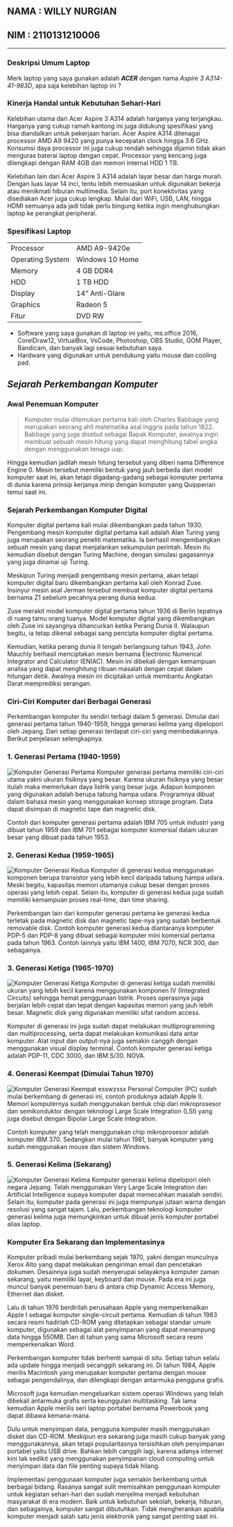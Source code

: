 ## **NAMA : WILLY NURGIAN**
## **NIM : 2110131210006**
---
### **Deskripsi Umum Laptop**
Merk laptop yang saya gunakan adalah ***ACER*** dengan nama *Aspire 3 A314-41-983D*, apa saja kelebihan laptop ini ?
### **Kinerja Handal untuk Kebutuhan Sehari-Hari**
Kelebihan utama dari Acer Aspire 3 A314 adalah harganya yang terjangkau. Harganya yang cukup ramah kantong ini juga didukung spesifikasi yang bisa diandalkan untuk pekerjaan harian. Acer Aspire A314 ditenagai processor AMD A9 9420 yang punya kecepatan clock hingga 3.6 GHz. Konsumsi daya processor ini juga cukup rendah sehingga dijamin tidak akan menguras baterai laptop dengan cepat. Processor yang kencang juga dilengkapi dengan RAM 4GB dan memori internal HDD 1 TB.

Kelebihan lain dari Acer Aspire 3 A314 adalah layar besar dan harga murah. Dengan luas layar 14 inci, tentu lebih memuaskan untuk digunakan bekerja atau menikmati hiburan multimedia. Selain itu, port konektivitas yang disediakan Acer juga cukup lengkap. Mulai dari WiFi, USB, LAN, hingga HDMI semuanya ada jadi tidak perlu bingung ketika ingin menghubungkan laptop ke perangkat peripheral.

### **Spesifikasi Laptop**
<table>
<tr>
    <td>Processor</td>
    <td>AMD A9-9420e</td>
</tr>
<tr>
    <td>Operating System</td>
    <td>Windows 10 Home</td>
</tr>
<tr>
    <td>Memory</td>
    <td>4 GB DDR4</td>
</tr>
<tr>
    <td>HDD</td>
    <td>1 TB HDD</td>
</tr>
<tr>
    <td>Display</td>
    <td>14” Anti-Glare</td>
</tr>
<tr>
    <td>Graphics</td>
    <td>Radeon 5</td>
</tr>
<tr>
    <td>Fitur</td>
    <td>DVD RW</td>
</tr>
</table>

* Software yang saya gunakan di laptop ini yaitu, ms.office 2016, CorelDraw12, VirtualBox, VsCode, Photoshop, OBS Studio, GOM Player, Bandicam, dan banyak lagi sesuai kebutuhan saya.
* Hardware yang digunakan untuk pendukung yaitu mouse dan cooling pad.

## *Sejarah Perkembangan Komputer*
### **Awal Penemuan Komputer**
> Komputer mulai ditemukan pertama kali oleh Charles Babbage yang merupakan seorang ahli matematika asal Inggris pada tahun 1822. Babbage yang juga disebut sebagai Bapak Komputer, awalnya ingin membuat sebuah mesin hitung yang dapat menghitung tabel angka dengan menggunakan tenaga uap.
>
Hingga kemudian jadilah mesin hitung tersebut yang diberi nama Difference Engine 0. Mesin tersebut memiliki bentuk yang jauh berbeda dari model komputer saat ini, akan tetapi digadang-gadang sebagai komputer pertama di dunia karena prinsip kerjanya mirip dengan komputer yang Quipperian temui saat ini.

### **Sejarah Perkembangan Komputer Digital**
Komputer digital pertama kali mulai dikembangkan pada tahun 1930. Pengembang mesin komputer digital pertama kali adalah Alan Turing yang juga merupakan seorang peneliti matematika. Ia berhasil mengembangkan sebuah mesin yang dapat menjalankan sekumpulan perintah. Mesin itu kemudian disebut dengan Turing Machine, dengan simulasi gagasannya yang juga dinamai uji Turing. 

Meskipun Turing menjadi pengembang mesin pertama, akan tetapi komputer digital baru dikembangkan pertama kali oleh Konrad Zuse. Insinyur mesin asal Jerman tersebut membuat komputer digital pertama bernama Z1 sebelum pecahnya perang dunia kedua. 

Zuse merakit model komputer digital pertama tahun 1936 di Berlin tepatnya di ruang tamu orang tuanya. Model komputer digital yang dikembangkan oleh Zuse ini sayangnya dihancurkan ketika Perang Dunia II. Walaupun begitu, ia tetap dikenal sebagai sang pencipta komputer digital pertama. 

Kemudian, ketika perang dunia II tengah berlangsung tahun 1943, John Mauchly berhasil menciptakan mesin bernama Electronic Numerical Integrator and Calculator (ENIAC). Mesin ini dibekali dengan kemampuan analisa yang dapat menghitung ribuan masalah dengan cepat dalam hitungan detik. Awalnya mesin ini diciptakan untuk membantu Angkatan Darat memprediksi serangan. 

### **Ciri-Ciri Komputer dari Berbagai Generasi**
Perkembangan komputer itu sendiri terbagi dalam 5 generasi. Dimulai dari generasi pertama tahun 1940-1959, hingga generasi kelima yang dipelopori oleh Jepang. Dari setiap generasi terdapat ciri-ciri yang membedakannya. Berikut penjelasan selengkapnya.
### **1. Generasi Pertama (1940-1959)**
![Komputer Generasi Pertama](https://www.quipper.com/id/blog/wp-content/uploads/2021/09/Komputer-generasi-pertama-www.teknodroid.my_.id_.jpg)
Komputer generasi pertama memiliki ciri-ciri utama yakni ukuran fisiknya yang besar. Karena ukuran fisiknya yang besar itulah maka memerlukan daya listrik yang besar juga. Adapun komponen yang digunakan adalah berupa tabung hampa udara. Programnya dibuat dalam bahasa mesin yang menggunakan konsep storage program. Data dapat disimpan di magnetic tape dan magnetic disk. 

Contoh dari komputer generasi pertama adalah IBM 705 untuk industri yang dibuat tahun 1959 dan IBM 701 sebagai komputer komersial dalam ukuran besar yang dibuat pada tahun 1953.
### **2. Generasi Kedua (1959-1965)**
![Komputer Generasi Kedua](https://www.quipper.com/id/blog/wp-content/uploads/2021/09/komputer-generasi-kedua-nesabamedia.c-o-m.jpg)
Komputer di generasi kedua menggunakan komponen berupa transistor yang lebih kecil daripada tabung hampa udara. Meski begitu, kapasitas memori utamanya cukup besar dengan proses operasi yang lebih cepat. Selain itu, komputer di generasi kedua juga sudah memiliki kemampuan proses real-time, dan time sharing. 

Perkembangan lain dari komputer generasi pertama ke generasi kedua terletak pada magnetic disk dan magnetic tape-nya yang sudah berbentuk removable disk. Contoh komputer generasi kedua diantaranya komputer PDP-5 dan PDP-8 yang dibuat sebagai komputer mini komersial pertama pada tahun 1963. Contoh lainnya yaitu IBM 1400, IBM 7070, NCR 300, dan sebagainya.
### **3. Generasi Ketiga (1965-1970)**
![Komputer Generasi Ketiga](https://www.quipper.com/id/blog/wp-content/uploads/2021/09/Komputer-Generasi-Ketiga-sodagarkomputer-.-com.jpg)
Komputer di generasi ketiga sudah memiliki ukuran yang lebih kecil karena menggunakan komponen IV (Integrated Circuits) sehingga hemat penggunaan listrik. Proses operasinya juga berjalan lebih cepat dan tepat dengan kapasitas memori yang jauh lebih besar. Magnetic disk yang digunakan memiliki sifat random access. 

Komputer di generasi ini juga sudah dapat melakukan multiprogramming dan multiprocessing, serta dapat melakukan komunikasi data antar komputer. Alat input dan output-nya juga semakin canggih dengan menggunakan visual display terminal. Contoh komputer generasi ketiga adalah PDP-11, CDC 3000, dan IBM S/30. NOVA.
### **4. Generasi Keempat (Dimulai Tahun 1970)**
![Komputer Generasi Keempat](https://www.quipper.com/id/blog/wp-content/uploads/2021/09/Komputer-generasi-Keempat-indotekmultimedia-.-com.jpg)
esswzxsx
Personal Computer (PC) sudah mulai berkembang di generasi ini, contoh produknya adalah Apple II. Memori komputernya sudah menggunakan bentuk chip dari mikroprosesor dan semikonduktor dengan teknologi Large Scale Integration (LSI) yang juga disebut dengan Bipolar Large Scale Integration. 

Contoh komputer yang telah menggunakan chip mikroprosesor adalah komputer IBM 370. Sedangkan mulai tahun 1981, banyak komputer yang sudah menggunakan mouse dan sistem Windows.
### **5. Generasi Kelima (Sekarang)**
![Komputer Generasi Kelima](https://www.quipper.com/id/blog/wp-content/uploads/2021/09/black-white-responsive-devices-mockup-responsive-modern-web-design-768x461.jpg)
Komputer generasi kelima dipelopori oleh negara Jepang. Telah menggunakan Very Large Scale Integration dan Artificial Intelligence supaya komputer dapat memecahkan masalah sendiri. Selain itu, komputer pada generasi ini juga mempunyai jutaan warna dengan resolusi yang sangat tajam. Lalu, perkembangan teknologi komputer generasi kelima juga memungkinkan untuk dibuat jenis komputer portabel alias laptop.
### **Komputer Era Sekarang dan Implementasinya**
Komputer pribadi mulai berkembang sejak 1970, yakni dengan munculnya Xerox Alto yang dapat melakukan pengiriman email dan pencetakan dokumen. Desainnya juga sudah menyerupai selayaknya komputer zaman sekarang, yaitu memiliki layar, keyboard dan mouse. Pada era ini juga muncul banyak penemuan baru di antara chip Dynamic Access Memory, Ethernet dan disket. 

Lalu di tahun 1976 berdirilah perusahaan Apple yang memperkenalkan Apple I sebagai komputer single-circuit pertama. Kemudian di tahun 1983 secara resmi hadirlah CD-ROM yang ditetapkan sebagai standar umum komputer, digunakan sebagai alat penyimpanan yang dapat menampung data hingga 550MB. Dan di tahun yang sama Microsoft secara resmi memperkenalkan Word. 

Perkembangan komputer tidak berhenti sampai di situ. Setiap tahun selalu ada update hingga menjadi secanggih sekarang ini. Di tahun 1984, Apple merilis Macintosh yang merupakan komputer pertama dengan mouse sebagai pengendalinya, dan dilengkapi dengan antarmuka pengguna grafis. 

Microsoft juga kemudian mengeluarkan sistem operasi Windows yang telah dibekali antarmuka grafis serta keunggulan multitasking. Tak lama kemudian Apple merilis seri laptop portabel bernama Powerbook yang dapat dibawa kemana-mana. 

Dulu untuk menyimpan data, pengguna komputer masih menggunakan disket dan CD-ROM. Meskipun era sekarang juga masih cukup banyak yang menggunakannya, akan tetapi popularitasnya tersisihkan oleh penyimpanan portabel yaitu USB drive. Bahkan lebih canggih lagi, karena adanya internet kini tak sedikit yang menggunakan penyimpanan cloud computing untuk menyimpan data dan file penting supaya tidak hilang. 

Implementasi penggunaan komputer juga semakin berkembang untuk berbagai bidang. Rasanya sangat sulit memisahkan penggunaan komputer untuk kegiatan sehari-hari dan sudah menjelma menjadi kebutuhan masyarakat di era modern. Baik untuk kebutuhan sekolah, bekerja, hiburan, dan sebagainya, komputer sangat dibutuhkan. Tidak mengherankan apabila komputer menjadi salah satu jenis elektronik yang sangat penting saat ini. 